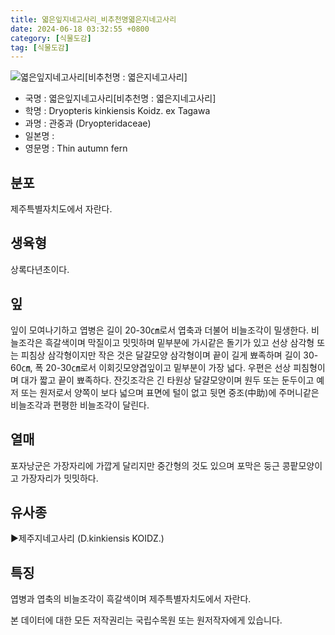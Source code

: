 ```yaml
---
title: 엷은잎지네고사리_비추천명엷은지네고사리
date: 2024-06-18 03:32:55 +0800
category: [식물도감]
tag: [식물도감]
---
```




![엷은잎지네고사리[비추천명 : 엷은지네고사리]](/fileUpload/plants/basic/Dryopteridaceae/Dryopteris/3688/3688_1_th2.JPG)
- 국명 : 엷은잎지네고사리[비추천명 : 엷은지네고사리]
- 학명 : Dryopteris kinkiensis Koidz. ex Tagawa
- 과명 : 관중과 (Dryopteridaceae)
- 일본명 : 
- 영문명 : Thin autumn fern


## 분포
제주특별자치도에서 자란다.
## 생육형
상록다년초이다.
## 잎
잎이 모여나기하고 엽병은 길이 20-30㎝로서 엽축과 더불어 비늘조각이 밀생한다. 비늘조각은 흑갈색이며 막질이고 밋밋하며 밑부분에 가시같은 돌기가 있고 선상 삼각형 또는 피침상 삼각형이지만 작은 것은 달걀모양 삼각형이며 끝이 길게 뾰족하며 길이 30-60㎝, 폭 20-30㎝로서 이회깃모양겹잎이고 밑부분이 가장 넓다. 우편은 선상 피침형이며 대가 짧고 끝이 뾰족하다. 잔깃조각은 긴 타원상 달걀모양이며 원두 또는 둔두이고 예저 또는 원저로서 양쪽이 보다 넓으며 표면에 털이 없고 뒷면 중조(中助)에 주머니같은 비늘조각과 편평한 비늘조각이 달린다.
## 열매
포자낭군은 가장자리에 가깝게 달리지만 중간형의 것도 있으며 포막은 둥근 콩팥모양이고 가장자리가 밋밋하다.
## 유사종
▶제주지네고사리 (D.kinkiensis KOIDZ.)
## 특징
엽병과 엽축의 비늘조각이 흑갈색이며 제주특별자치도에서 자란다.






본 데이터에 대한 모든 저작권리는 국립수목원 또는 원저작자에게 있습니다.
